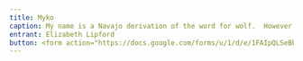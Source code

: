 ```yaml
---
title: Myko
caption: My name is a Navajo derivation of the word for wolf.  However, I am more like a big teddy bear!  Don't you think my blue eyes are irresistible!  They keep telling me that I am 7 years old, but I think I am still a puppy and run with endless energy.  I am super smart.  I can pick your favorite ball cap out of a whole stack of caps and chew only on that one.  I do like a little mischief now and then - don't leave your electronic remotes where I can get them!  Please be sympathetic and forgiving when I am bad - you know I have epilepsy and have to take 13 pills a day.  Yet, I live each day with gusto!  I would appreciate your vote!! 
entrant: Elizabeth Lipford
button: <form action="https://docs.google.com/forms/u/1/d/e/1FAIpQLSeBblQMqbBMeuApn2iPdutPu_wvMXp7h9YlIcRDEgHzWuKEQw/formResponse" method="post"><div class="form-element"></div><span>Votes</span><input type="text" name="entry.1473642678" required placeholder="$"></br><button type="submit" name="button">Cast Votes</button></form>
---
```

